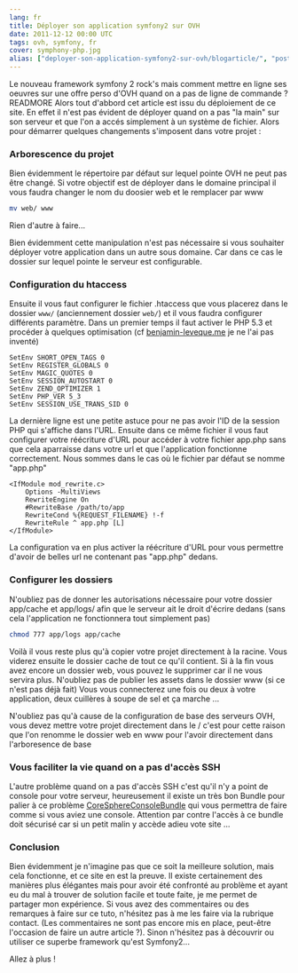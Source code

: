 ```yaml
---
lang: fr
title: Déployer son application symfony2 sur OVH
date: 2011-12-12 00:00 UTC
tags: ovh, symfony, fr
cover: symphony-php.jpg
alias: ["deployer-son-application-symfony2-sur-ovh/blogarticle/", "post/2011/12/12/deployer-son-application-symfony2-sur-ovh/"]
---
```


Le nouveau framework symfony 2 rock's mais comment mettre en ligne ses oeuvres sur une offre perso d'OVH quand on a pas de ligne de commande ?
READMORE
Alors tout d'abbord cet article est issu du déploiement de ce site. En effet il n'est pas évident de déployer quand on a pas "la main" sur son serveur et que l'on a accés simplement à un système de fichier. Alors pour démarrer quelques changements s'imposent dans votre projet :

### Arborescence du projet
Bien évidemment le répertoire par défaut sur lequel pointe OVH ne peut pas être changé. Si votre objectif est de déployer dans le domaine principal il vous faudra changer le nom du doosier web et le remplacer par www

```bash
mv web/ www
```

Rien d'autre à faire...

Bien évidemment cette manipulation n'est pas nécessaire si vous souhaiter déployer votre application dans un autre sous domaine. Car dans ce cas le dossier sur lequel pointe le serveur est configurable.

### Configuration du htaccess
Ensuite il vous faut configurer le fichier .htaccess que vous placerez dans le dossier `www/` (anciennement dossier `web/`) et il vous faudra configurer différents paramètre. Dans un premier temps il faut activer le PHP 5.3 et procéder à quelques optimisation (cf [benjamin-leveque.me](http://benjamin.leveque.me/installer-symfony2-sur-une-offre-perso-ovh.html?PHPSESSID=vdd9brek06ue3iot3t7r46ogb5) je ne l'ai pas inventé)

```
SetEnv SHORT_OPEN_TAGS 0
SetEnv REGISTER_GLOBALS 0
SetEnv MAGIC_QUOTES 0
SetEnv SESSION_AUTOSTART 0
SetEnv ZEND_OPTIMIZER 1
SetEnv PHP_VER 5_3
SetEnv SESSION_USE_TRANS_SID 0
```
La dernière ligne est une petite astuce pour ne pas avoir l'ID de la session PHP qui s'affiche dans l'URL. Ensuite dans ce même fichier il vous faut configurer votre réécriture d'URL pour accéder à votre fichier app.php sans que cela aparraisse dans votre url et que l'application fonctionne correctement. Nous sommes dans le cas où le fichier par défaut se nomme "app.php"

```
<IfModule mod_rewrite.c>
    Options -MultiViews
    RewriteEngine On
    #RewriteBase /path/to/app
    RewriteCond %{REQUEST_FILENAME} !-f
    RewriteRule ^ app.php [L]
</IfModule>
```
La configuration va en plus activer la réécriture d'URL pour vous permettre d'avoir de belles url ne contenant pas "app.php" dedans.

### Configurer les dossiers 
N'oubliez pas de donner les autorisations nécessaire pour votre dossier app/cache et app/logs/ afin que le serveur ait le droit d'écrire dedans (sans cela l'application ne fonctionnera tout simplement pas) 

```bash
chmod 777 app/logs app/cache
```
Voilà il vous reste plus qu'à copier votre projet directement à la racine. Vous viderez ensuite le dossier cache de tout ce qu'il contient. Si à la fin vous avez encore un dossier web, vous pouvez le supprimer car il ne vous servira plus. N'oubliez pas de publier les assets dans le dossier www (si ce n'est pas déjà fait) Vous vous connecterez une fois ou deux à votre application, deux cuillères à soupe de sel et ça marche ...

N'oubliez pas qu'à cause de la configuration de base des serveurs OVH, vous devez mettre votre projet directement dans le / c'est pour cette raison que l'on renomme le dossier web en www pour l'avoir directement dans l'arboresence de base

### Vous faciliter la vie quand on a pas d'accès SSH
L'autre problème quand on a pas d'accès SSH c'est qu'il n'y a point de console pour votre serveur, heureusement il existe un très bon Bundle pour palier à ce problème [CoreSphereConsoleBundle](https://github.com/CoreSphere/ConsoleBundle) qui vous permettra de faire comme si vous aviez une console. Attention par contre l'accès à ce bundle doit sécurisé car si un petit malin y accède adieu vote site ...

### Conclusion
Bien évidemment je n'imagine pas que ce soit la meilleure solution, mais cela fonctionne, et ce site en est la preuve. Il existe certainement des manières plus élégantes mais pour avoir été confronté au problème et ayant eu du mal à trouver de solution facile et toute faite, je me permet de partager mon expérience. Si vous avez des commentaires ou des remarques à faire sur ce tuto, n'hésitez pas à me les faire via la rubrique contact. (Les commentaires ne sont pas encore mis en place, peut-être l'occasion de faire un autre article ?). Sinon n'hésitez pas à découvrir ou utiliser ce superbe framework qu'est Symfony2...

Allez à plus ! 